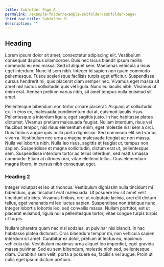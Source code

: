 ```yaml
---
title: Subfolder Page A
permalink: /example-folder/example-subfolder/subfolder-page/
third_nav_title: Subfolder B
description: ""
---
```

## **Heading**

Lorem ipsum dolor sit amet, consectetur adipiscing elit. Vestibulum consequat dapibus ullamcorper. Duis nec lacus blandit ipsum mollis commodo eu nec massa. Sed id aliquet sem. Maecenas vehicula a risus eget interdum. Nunc id sem nibh. Integer id sapien non quam commodo pellentesque. Fusce scelerisque facilisis turpis eget efficitur. Suspendisse cursus hendrerit mi, quis placerat diam semper nec. Vivamus eget massa sit amet nisl luctus sollicitudin quis vel ligula. Nunc eu iaculis nibh. Vivamus ut enim erat. Aenean pretium varius nibh, sit amet tempus nulla euismod sit amet.

Pellentesque bibendum non tortor ornare placerat. Aliquam at sollicitudin ex. In eros ex, malesuada condimentum dui at, euismod iaculis risus. Pellentesque a interdum ligula, eget sagittis justo. In hac habitasse platea dictumst. Vivamus pretium malesuada feugiat. Nullam interdum, risus vel faucibus tempor, nisi risus elementum enim, eget molestie nisl sem a orci. Duis finibus augue quis nulla porta dignissim. Sed commodo elit sed varius viverra. Vestibulum nec urna a magna malesuada feugiat ac non massa. Nulla vel lobortis nibh. Nulla leo risus, sagittis et feugiat ut, tempus non sapien. Suspendisse et magna sollicitudin, dictum erat ut, pellentesque sem. Suspendisse interdum tortor ac tellus interdum, sed mattis massa commodo. Etiam at ultrices orci, vitae eleifend tellus. Cras elementum magna libero, in cursus nibh consequat eget.

### Heading 2 
Integer volutpat et leo ut rhoncus. Vestibulum dignissim nulla tincidunt mi bibendum, quis tincidunt erat malesuada. Ut posuere leo sit amet velit tincidunt ultricies. Vivamus finibus, orci ut vulputate lacinia, orci elit dictum tellus, eget venenatis mi leo luctus sapien. Suspendisse non tristique nunc. Integer lobortis lobortis leo, sed convallis massa. Nullam porttitor, est ut placerat euismod, ligula nulla pellentesque tortor, vitae congue turpis turpis ut turpis.

Nullam pharetra quam nec nisl sodales, at pulvinar nisi blandit. In hac habitasse platea dictumst. Cras bibendum tempor mi, non vehicula sapien interdum sit amet. Curabitur ex dolor, pretium at lectus eu, maximus vehicula dui. Vestibulum maximus urna aliquet leo imperdiet, eget gravida massa pulvinar. Sed eu sem bibendum, molestie nibh sed, pellentesque diam. Curabitur sem velit, porta a posuere eu, facilisis vel augue. Proin ut nulla eget ipsum dictum pretium.
